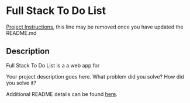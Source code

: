 # Full Stack To Do List

[Project Instructions](./INSTRUCTIONS.md), this line may be removed once you have updated the README.md

## Description

Full Stack To Do List is a a web app for 

Your project description goes here. What problem did you solve? How did you solve it?

Additional README details can be found [here](https://github.com/PrimeAcademy/readme-template/blob/master/README.md).
